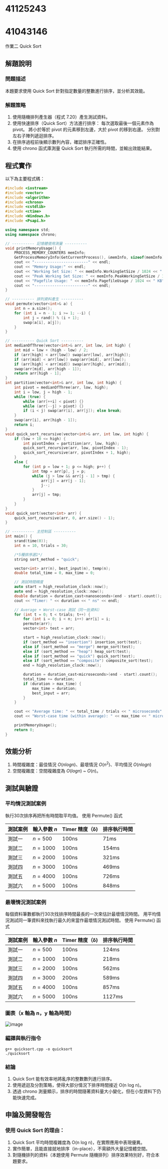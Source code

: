 # 41125243 
# 41043146

作業二 Quick Sort

## 解題說明

### 問題描述

本題要求使用 Quick Sort 針對指定數量的整數進行排序，並分析其效能。

### 解題策略

1. 使用隨機排列產生器（程式 7.20）產生測試資料。
2. 使用快速排序（Quick Sort）方法進行排序：
   每次選取最後一個元素作為 pivot。
   將小於等於 pivot 的元素移到左邊，大於 pivot 的移到右邊。
   分別對左右子陣列遞迴排序。
3. 在排序過程前後顯示數列內容，確認排序正確性。
4. 使用 chrono 函式庫測量 Quick Sort 執行所需的時間，並輸出效能結果。
## 程式實作

以下為主要程式碼：

```cpp
#include <iostream>
#include <vector>
#include <algorithm>
#include <chrono>
#include <cstdlib>
#include <ctime>
#include <Windows.h>
#include <Psapi.h>

using namespace std;
using namespace chrono;

// ---------- 記憶體使用測量 ----------
void printMemoryUsage() {
    PROCESS_MEMORY_COUNTERS memInfo;
    GetProcessMemoryInfo(GetCurrentProcess(), &memInfo, sizeof(memInfo));
    cout << "------------------------" << endl;
    cout << "Memory Usage:" << endl;
    cout << "Working Set Size: " << memInfo.WorkingSetSize / 1024 << " KB" << endl;
    cout << "Peak Working Set Size: " << memInfo.PeakWorkingSetSize / 1024 << " KB" << endl;
    cout << "Pagefile Usage: " << memInfo.PagefileUsage / 1024 << " KB" << endl;
    cout << "------------------------" << endl;
}

// ---------- 排列資料產生 ----------
void permute(vector<int>& a) {
    int n = a.size();
    for (int i = n - 1; i >= 1; --i) {
        int j = rand() % (i + 1);
        swap(a[i], a[j]);
    }
}

// ---------- Quick Sort ----------
int medianOfThree(vector<int>& arr, int low, int high) {
    int mid = low + (high - low) / 2;
    if (arr[high] < arr[low]) swap(arr[low], arr[high]);
    if (arr[mid] < arr[low]) swap(arr[mid], arr[low]);
    if (arr[high] < arr[mid]) swap(arr[high], arr[mid]);
    swap(arr[mid], arr[high - 1]);
    return arr[high - 1];
}
int partition(vector<int>& arr, int low, int high) {
    int pivot = medianOfThree(arr, low, high);
    int i = low, j = high - 1;
    while (true) {
        while (arr[++i] < pivot) {}
        while (arr[--j] > pivot) {}
        if (i < j) swap(arr[i], arr[j]); else break;
    }
    swap(arr[i], arr[high - 1]);
    return i;
}
void quick_sort_recursive(vector<int>& arr, int low, int high) {
    if (low + 10 <= high) {
        int pivotIndex = partition(arr, low, high);
        quick_sort_recursive(arr, low, pivotIndex - 1);
        quick_sort_recursive(arr, pivotIndex + 1, high);
    }
    else {
        for (int p = low + 1; p <= high; p++) {
            int tmp = arr[p], j = p;
            while (j > low && arr[j - 1] > tmp) {
                arr[j] = arr[j - 1];
                j--;
            }
            arr[j] = tmp;
        }
    }
}
void quick_sort(vector<int> arr) {
    quick_sort_recursive(arr, 0, arr.size() - 1);
}

// ---------- 主控制區 ----------
int main() {
    srand(time(0));
    int n = 10, trials = 30;

    /*5種排序選1*/
    string sort_method = "quick";

    vector<int> arr(n), best_input(n), temp(n);
    double total_time = 0, max_time = 0;

    // 測試時間精度
    auto start = high_resolution_clock::now();
    auto end = high_resolution_clock::now();
    double duration = duration_cast<nanoseconds>(end - start).count();
    cout << "Timer: " << duration << " ns" << endl;

    // Average + Worst-case 測試（同一批資料）
    for (int t = 0; t < trials; t++) {
        for (int i = 0; i < n; i++) arr[i] = i;
        permute(arr);
        vector<int> test = arr;

        start = high_resolution_clock::now();
        if (sort_method == "insertion") insertion_sort(test);
        else if (sort_method == "merge") merge_sort(test);
        else if (sort_method == "heap") heap_sort(test);
        else if (sort_method == "quick") quick_sort(test);
        else if (sort_method == "composite") composite_sort(test);
        end = high_resolution_clock::now();

        duration = duration_cast<microseconds>(end - start).count();
        total_time += duration;
        if (duration > max_time) {
            max_time = duration;
            best_input = arr;
        }
    }

    cout << "Average time: " << total_time / trials << " microseconds" << endl;
    cout << "Worst-case time (within average): " << max_time << " microseconds" << endl;

    printMemoryUsage();
    return 0;
}

```

## 效能分析

1. 時間複雜度：最佳情況 $O(nlogn)$、最壞情況 $O(n^2)$、平均情況 $O(nlogn)$
2. 空間複雜度：空間複雜度為 $O(logn)$ ~ $O(n)$。

## 測試與驗證

### 平均情況測試案例

執行30次排序再把所有時間取平均值。
使用 Permute() 函式

| 測試案例 | 輸入參數 $n$ | Timer 精度（δ) | 排序執行時間 |
|----------|--------------|--------------|-------------|
| 測試一   | $n = 500$    | 100ns        | 71ms        |
| 測試二   | $n = 1000$   | 100ns        | 154ms       |
| 測試三   | $n = 2000$   | 100ns        | 321ms       |
| 測試四   | $n = 3000$   | 100ns        | 469ms       |
| 測試五   | $n = 4000$   | 100ns        | 726ms       | 
| 測試六   | $n = 5000$   | 100ns        | 848ms       | 

### 最壞情況測試案例

每個資料筆數都執行30次找排序時間最長的一次來估計最壞情況時間。
用平均情況測試同一筆資料來找執行最久的來當作最壞情況測試時間。
使用 Permute() 函式

| 測試案例 | 輸入參數 $n$ | Timer 精度（δ) | 排序執行時間 |
|----------|--------------|--------------|-------------|
| 測試一   | $n = 500$    | 100ns        | 124ms       |
| 測試二   | $n = 1000$   | 100ns        | 218ms       |
| 測試三   | $n = 2000$   | 100ns        | 562ms       |
| 測試四   | $n = 3000$   | 200ns        | 589ms       |
| 測試五   | $n = 4000$   | 100ns        | 857ms       | 
| 測試六   | $n = 5000$   | 100ns        | 1127ms      | 

### 圖表（x 軸為 n，y 軸為時間）

![image](https://github.com/user-attachments/assets/816ac6b1-d72a-4a33-902c-8615724ec0a0)

### 編譯與執行指令

```shell
g++ quicksort.cpp -o quicksort
./quicksort
```

### 結論

1. Quick Sort 能有效率地將亂序的整數數列進行排序。
2. 使用遞迴及分割策略，使得大部分情況下排序時間接近 O(n log n)。
3. 透過 chrono 測量顯示，排序的時間隨著資料量大小變化，但在小型資料下仍能快速完成。

## 申論及開發報告

### 使用 Quick Sort 的理由：

1. Quick Sort 平均時間複雜度為 O(n log n)，在實際應用中表現優異。
2. 實作簡單，且能直接就地排序（in-place），不需額外大量記憶體空間。
3. 對隨機排列的資料（本題使用 Permute 隨機排列）排序效果特別好，符合本題要求。


